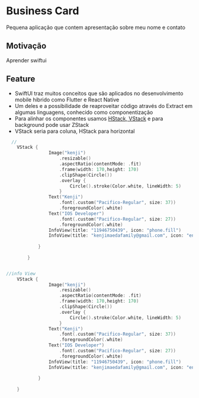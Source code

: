 # Business Card
Pequena aplicação que contem apresentação sobre meu nome e contato

## Motivação
Aprender swiftui


## Feature
- SwiftUI traz muitos conceitos que são aplicados no desenvolvimento mobile hibrido como Flutter e React Native
- Um deles e a possibilidade de reaproveitar código através do Extract em algumas linguagens, conhecido como componentização
- Para alinhar os componentes  usamos [HStack, VStack](https://blog.devgenius.io/stacks-in-swiftui-de8951c3011b) e para background pode usar ZStack
- VStack seria para coluna, HStack para horizontal



```swift
  //
	VStack {
				Image("kenji")
					.resizable()
					.aspectRatio(contentMode: .fit)
					.frame(width: 170,height: 170)
					.clipShape(Circle())
					.overlay {
						Circle().stroke(Color.white, lineWidth: 5)
					}
				Text("Kenji")
					.font(.custom("Pacifico-Regular", size: 37))
					.foregroundColor(.white)
				Text("IOS Developer")
					.font(.custom("Pacifico-Regular", size: 27))
					.foregroundColor(.white)
				InfoView(title: "11946750439", icon: "phone.fill")
				InfoView(title: "kenjimaedafamily@gmail.com", icon: "envelope.fill")
				
			}
			
		}


//info View
	VStack {
				Image("kenji")
					.resizable()
					.aspectRatio(contentMode: .fit)
					.frame(width: 170,height: 170)
					.clipShape(Circle())
					.overlay {
						Circle().stroke(Color.white, lineWidth: 5)
					}
				Text("Kenji")
					.font(.custom("Pacifico-Regular", size: 37))
					.foregroundColor(.white)
				Text("IOS Developer")
					.font(.custom("Pacifico-Regular", size: 27))
					.foregroundColor(.white)
				InfoView(title: "11946750439", icon: "phone.fill")
				InfoView(title: "kenjimaedafamily@gmail.com", icon: "envelope.fill")
				
			}
			
	}


```

